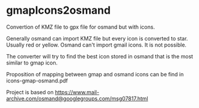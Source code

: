# gmapIcons2osmand

Convertion of KMZ file to gpx file for osmand but with icons.

Generally osmand can import KMZ file but every icon is converted to star. Usually red or yellow.
Osmand can't import gmail icons. It is not possible.

The converter will try to find the best icon stored in osmand that is the most similar to gmap icon.

Proposition of mapping between gmap and osmand icons can be find in icons-gmap-osmand.pdf

Project is based on https://www.mail-archive.com/osmand@googlegroups.com/msg07817.html
